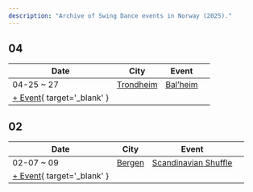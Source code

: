 ```yaml
---
description: "Archive of Swing Dance events in Norway (2025)."
---
```


## 04

| Date | City | Event | |
| --- | --- | --- | --- |
| 04-25 ~ 27 | [Trondheim](by_city.md#trondheim) | [Bal’heim](bal-heim-2025.md) |  |
| [+ Event](https://github.com/swingdance/events/issues/new?assignees=&labels=add+event&projects=&template=02-add_entity.yml&title=%5B2025%2Fnb_NO%5D%20%3CName%3E&region=nb_NO&province=&city=&org_id=&date_starts=2025-04-&date_ends=2025-04-){ target='_blank' }

## 02

| Date | City | Event | |
| --- | --- | --- | --- |
| 02-07 ~ 09 | [Bergen](by_city.md#bergen) | [Scandinavian Shuffle](scandinavian-shuffle-2025.md) |  |
| [+ Event](https://github.com/swingdance/events/issues/new?assignees=&labels=add+event&projects=&template=02-add_entity.yml&title=%5B2025%2Fnb_NO%5D%20%3CName%3E&region=nb_NO&province=&city=&org_id=&date_starts=2025-02-&date_ends=2025-02-){ target='_blank' }
